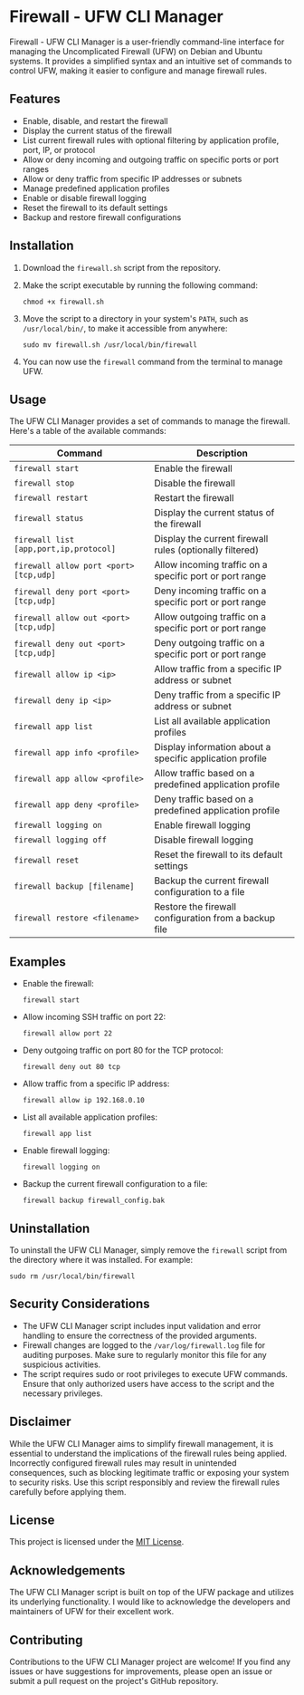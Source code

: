  # Firewall - UFW CLI Manager

Firewall - UFW CLI Manager is a user-friendly command-line interface for managing the Uncomplicated Firewall (UFW) on Debian and Ubuntu systems. It provides a simplified syntax and an intuitive set of commands to control UFW, making it easier to configure and manage firewall rules.

## Features

- Enable, disable, and restart the firewall
- Display the current status of the firewall
- List current firewall rules with optional filtering by application profile, port, IP, or protocol
- Allow or deny incoming and outgoing traffic on specific ports or port ranges
- Allow or deny traffic from specific IP addresses or subnets
- Manage predefined application profiles
- Enable or disable firewall logging
- Reset the firewall to its default settings
- Backup and restore firewall configurations

## Installation

1. Download the `firewall.sh` script from the repository.

2. Make the script executable by running the following command:
   ```
   chmod +x firewall.sh
   ```

3. Move the script to a directory in your system's `PATH`, such as `/usr/local/bin/`, to make it accessible from anywhere:
   ```
   sudo mv firewall.sh /usr/local/bin/firewall
   ```

4. You can now use the `firewall` command from the terminal to manage UFW.

## Usage

The UFW CLI Manager provides a set of commands to manage the firewall. Here's a table of the available commands:

| Command                           | Description                                                   |
|-----------------------------------|---------------------------------------------------------------|
| `firewall start`                  | Enable the firewall                                          |
| `firewall stop`                   | Disable the firewall                                         |
| `firewall restart`                | Restart the firewall                                         |
| `firewall status`                 | Display the current status of the firewall                   |
| `firewall list [app,port,ip,protocol]` | Display the current firewall rules (optionally filtered) |
| `firewall allow port <port> [tcp,udp]` | Allow incoming traffic on a specific port or port range  |
| `firewall deny port <port> [tcp,udp]`  | Deny incoming traffic on a specific port or port range   |
| `firewall allow out <port> [tcp,udp]` | Allow outgoing traffic on a specific port or port range  |
| `firewall deny out <port> [tcp,udp]`  | Deny outgoing traffic on a specific port or port range   |
| `firewall allow ip <ip>`          | Allow traffic from a specific IP address or subnet           |
| `firewall deny ip <ip>`           | Deny traffic from a specific IP address or subnet            |
| `firewall app list`               | List all available application profiles                      |
| `firewall app info <profile>`     | Display information about a specific application profile     |
| `firewall app allow <profile>`    | Allow traffic based on a predefined application profile      |
| `firewall app deny <profile>`     | Deny traffic based on a predefined application profile       |
| `firewall logging on`             | Enable firewall logging                                      |
| `firewall logging off`            | Disable firewall logging                                     |
| `firewall reset`                  | Reset the firewall to its default settings                   |
| `firewall backup [filename]`      | Backup the current firewall configuration to a file          |
| `firewall restore <filename>`     | Restore the firewall configuration from a backup file        |

## Examples

- Enable the firewall:
  ```
  firewall start
  ```

- Allow incoming SSH traffic on port 22:
  ```
  firewall allow port 22
  ```

- Deny outgoing traffic on port 80 for the TCP protocol:
  ```
  firewall deny out 80 tcp
  ```

- Allow traffic from a specific IP address:
  ```
  firewall allow ip 192.168.0.10
  ```

- List all available application profiles:
  ```
  firewall app list
  ```

- Enable firewall logging:
  ```
  firewall logging on
  ```

- Backup the current firewall configuration to a file:
  ```
  firewall backup firewall_config.bak
  ```

## Uninstallation

To uninstall the UFW CLI Manager, simply remove the `firewall` script from the directory where it was installed. For example:
```
sudo rm /usr/local/bin/firewall
```

## Security Considerations

- The UFW CLI Manager script includes input validation and error handling to ensure the correctness of the provided arguments.
- Firewall changes are logged to the `/var/log/firewall.log` file for auditing purposes. Make sure to regularly monitor this file for any suspicious activities.
- The script requires sudo or root privileges to execute UFW commands. Ensure that only authorized users have access to the script and the necessary privileges.

## Disclaimer

While the UFW CLI Manager aims to simplify firewall management, it is essential to understand the implications of the firewall rules being applied. Incorrectly configured firewall rules may result in unintended consequences, such as blocking legitimate traffic or exposing your system to security risks. Use this script responsibly and review the firewall rules carefully before applying them.

## License

This project is licensed under the [MIT License](LICENSE).

## Acknowledgements

The UFW CLI Manager script is built on top of the UFW package and utilizes its underlying functionality. I would like to acknowledge the developers and maintainers of UFW for their excellent work.

## Contributing

Contributions to the UFW CLI Manager project are welcome! If you find any issues or have suggestions for improvements, please open an issue or submit a pull request on the project's GitHub repository.
